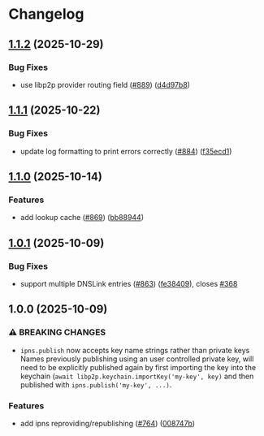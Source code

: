 # Changelog

## [1.1.2](https://github.com/ipfs/helia/compare/dnslink-v1.1.1...dnslink-v1.1.2) (2025-10-29)


### Bug Fixes

* use libp2p provider routing field ([#889](https://github.com/ipfs/helia/issues/889)) ([d4d97b8](https://github.com/ipfs/helia/commit/d4d97b83f76be7e3b480052467408839f808e230))

## [1.1.1](https://github.com/ipfs/helia/compare/dnslink-v1.1.0...dnslink-v1.1.1) (2025-10-22)


### Bug Fixes

* update log formatting to print errors correctly ([#884](https://github.com/ipfs/helia/issues/884)) ([f35ecd1](https://github.com/ipfs/helia/commit/f35ecd1c8ad3c712d3882d0f0f2abaf0f0296ec1))

## [1.1.0](https://github.com/ipfs/helia/compare/dnslink-v1.0.1...dnslink-v1.1.0) (2025-10-14)


### Features

* add lookup cache ([#869](https://github.com/ipfs/helia/issues/869)) ([bb88944](https://github.com/ipfs/helia/commit/bb889444c85270e891d384f2ca9d2789f5ad37d6))

## [1.0.1](https://github.com/ipfs/helia/compare/dnslink-v1.0.0...dnslink-v1.0.1) (2025-10-09)


### Bug Fixes

* support multiple DNSLink entries ([#863](https://github.com/ipfs/helia/issues/863)) ([fe38409](https://github.com/ipfs/helia/commit/fe384098a0930915eff4c41d562606955e0e710d)), closes [#368](https://github.com/ipfs/helia/issues/368)

## 1.0.0 (2025-10-09)


### ⚠ BREAKING CHANGES

* `ipns.publish` now accepts key name strings rather than private keys Names previously publishing using an user controlled private key, will need to be explicitly published again by first importing the key into the keychain (`await libp2p.keychain.importKey('my-key', key)` and then published with `ipns.publish('my-key', ...)`.

### Features

* add ipns reproviding/republishing ([#764](https://github.com/ipfs/helia/issues/764)) ([008747b](https://github.com/ipfs/helia/commit/008747b59a03682e1b6f648a39635e1b1971e481))
